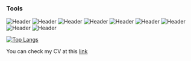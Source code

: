 ### Tools
![Header](https://img.shields.io/badge/Jira-090909?style=for-the-badge&logo=jira&logoColor=136be1)
![Header](https://img.shields.io/badge/redmine-090909?style=for-the-badge&logo=redmine&logoColor=AE1400)
![Header](https://img.shields.io/badge/Postman-090909?style=for-the-badge&logo=postman&logoColor=f76935)
![Header](https://img.shields.io/badge/Swagger-090909?style=for-the-badge&logo=swagger&logoColor=7ede2b)
![Header](https://img.shields.io/badge/Github-090909?style=for-the-badge&logo=github&logoColor=8cc4d7)
![Header](https://img.shields.io/badge/postgresql-090909?style=for-the-badge&logo=postgresql&logoColor=00618a)
![Header](https://img.shields.io/badge/DevTools-090909?style=for-the-badge&logo=googlechrome&logoColor=2674f2)
![Header](https://img.shields.io/badge/graylog-090909?style=for-the-badge&logo=graylog&logoColor=FF3835)
![Header](https://img.shields.io/badge/charlesproxy-090909?style=for-the-badge&logo=charlesproxy&logoColor=2674f2)


<!-- [![Anurag's GitHub stats](https://github-readme-stats.vercel.app/api?username=evergaarden&show_icons=tru&theme=dark)](https://github.com/anuraghazra/github-readme-stats)-->

[![Top Langs](https://github-readme-stats.vercel.app/api/top-langs/?username=evergaarden&layout=compact&hide=html,css&theme=dark)](https://github.com/anuraghazra/github-readme-stats)

You can check my CV at this <a href="https://drive.google.com/file/d/1Jpos0rnH4BTGpZWy8i4qCRTHAOvvpSFe/view">link</a> 
